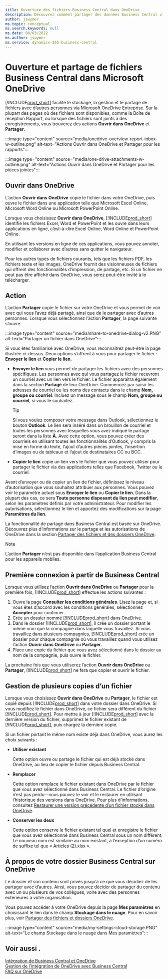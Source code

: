 ```yaml
---
title: Ouverture des fichiers Business Central dans OneDrive
description: Découvrez comment partager des données Business Central via OneDrive Entreprise.
author: jswymer
ms.topic: conceptual
ms.search.keywords: null
ms.date: 08/03/2022
ms.author: jswymer
ms.service: dynamics-365-business-central
---
```

# Ouverture et partage de fichiers Business Central dans Microsoft OneDrive

[!INCLUDE[prod_short](includes/prod_short.md)] facilite le stockage, la gestion et le partage de fichiers avec d’autres personnes via Microsoft OneDrive Entreprise. Sur la plupart des pages où des fichiers sont disponibles, comme la Boîte de réception Rapport, ou lorsque des fichiers sont joints à des enregistrements, vous trouverez des actions **Ouvrir dans OneDrive** et **Partager**.


:::image type="content" source="media/onedrive-overview-report-inbox-w-outline.png" alt-text="Actions Ouvrir dans OneDrive et Partager pour les rapports":::


:::image type="content" source="media/one-drive-attachments-w-outline.png" alt-text="Actions Ouvrir dans OneDrive et Partager pour les pièces jointes":::


## Ouvrir dans OneDrive

L’action **Ouvrir dans OneDrive** copie le fichier dans votre OneDrive, puis ouvre le fichier dans une application telle que Microsoft Excel Online, Microsoft Word Online ou Microsoft PowerPoint Online. 

<!--## Working with different types of files-->

Lorsque vous choisissez **Ouvrir dans OneDrive**, [!INCLUDE[prod_short](includes/prod_short.md)] identifie les fichiers Excel, Word et PowerPoint et les ouvre dans leurs applications en ligne, c’est-à-dire Excel Online, Word Online et PowerPoint Online. 

En utilisant les versions en ligne de ces applications, vous pouvez annoter, modifier et collaborer avec d’autres sans quitter le navigateur.

Pour les autres types de fichiers courants, tels que les fichiers PDF, les fichiers texte et les images, OneDrive fournit des visionneuses de fichiers qui offrent des fonctionnalités d’impression, de partage, etc. Si un fichier ne peut pas être affiché dans OneDrive, vous serez peut-être invité à le télécharger.

## Action

L’action **Partager** copie le fichier sur votre OneDrive et vous permet de voir avec qui vous l’avez déjà partagé, ainsi que de le partager avec d’autres personnes. Lorsque vous sélectionnez l’action **Partager**, la page suivante s’ouvre.

:::image type="content" source="media/share-to-onedrive-dialog-v2.PNG" alt-text="Partager un fichier dans OneDrive":::

Si vous êtes familiarisé avec OneDrive, vous reconnaîtrez peut-être la page illustrée ci-dessus. Deux options s’offrent à vous pour partager le fichier : **Envoyer le lien** et **Copier le lien**.

- **Envoyer le lien** vous permet de partager les fichiers avec des personnes spécifiques. Les personnes avec qui vous partagez le fichier recevront un courriel avec un lien vers le fichier. Le fichier apparaîtra également dans la section **Partagé** de leur OneDrive. Commencez par saisir les adresses de courriel ou les noms des contacts dans le champ **Nom, groupe ou courriel**. Incluez un message sous le champ **Nom, groupe ou courriel**, si vous le souhaitez.

  > [!TIP]
  > Si vous voulez composer votre message dans Outlook, sélectionnez le bouton **Outlook**. Le lien sera inséré dans un brouillon de courriel et toutes les personnes avec lesquelles vous avez indiqué le partage seront dans la liste **À**. Avec cette option, vous pouvez créer des courriels en utilisant toutes les fonctionnalités d’Outlook, y compris la mise en forme du texte, l’ajout d’autres pièces jointes, l’insertion d’images ou de tableaux et l’ajout de destinataires CC ou BCC.

- **Copier le lien** copie un lien vers le fichier que vous pouvez utiliser pour partager le fichier via des applications telles que Facebook, Twitter ou le courriel. 

Avant d’envoyer ou de copier un lien de fichier, définissez le niveau d’autorisation que vous souhaitez attribuer aux personnes. Vous pouvez voir le paramètre actuel sous **Envoyer le lien** ou **Copier le lien**. Dans la plupart des cas, ce sera **Toute personne disposant du lien peut modifier**, selon les paramètres définis par votre administrateur. Pour modifier les autorisations, sélectionnez le lien et apportez des modifications sur la page **Paramètres du lien**.

La fonctionnalité de partage dans Business Central est basée sur OneDrive. Découvrez plus d’informations sur le partage et les autorisations de OneDrive dans la section [Partager des fichiers et des dossiers OneDrive](https://support.microsoft.com/en-us/office/share-onedrive-files-and-folders-9fcc2f7d-de0c-4cec-93b0-a82024800c07).

> [!NOTE]
> L’action **Partager** n’est pas disponible dans l’application Business Central pour les appareils mobiles.

## Première connexion à partir de Business Central

Lorsque vous utilisez l’action **Ouvrir dans OneDrive** ou **Partager** pour la première fois, [!INCLUDE[prod_short](includes/prod_short.md)] effectue les actions suivantes :

1. Ouvre la page **Consulter les conditions générales**. Lisez la page et, si vous êtes d’accord avec les conditions générales, sélectionnez **Accepter** pour continuer.
2. Crée un dossier nommé [!INCLUDE[prod_short](includes/prod_short.md)] dans OneDrive. 
3. Dans le dossier [!INCLUDE[prod_short](includes/prod_short.md)], il crée un dossier portant le même nom que la compagnie dans laquelle vous travaillez. Si vous travaillez dans plusieurs compagnies, [!INCLUDE[prod_short](includes/prod_short.md)] crée un dossier pour chaque compagnie où vous travaillez quand vous utilisez l’action **Ouvrir dans OneDrive** ou **Partager**. 
4. Place une copie du fichier que vous avez sélectionné dans le dossier au nom de la compagnie, puis ouvre le fichier. 

La prochaine fois que vous utiliserez l’action **Ouvrir dans OneDrive** ou **Partager**, [!INCLUDE[prod_short](includes/prod_short.md)] ne fera que copier et ouvrir le fichier. 

## Gestion de plusieurs copies d’un fichier

Lorsque vous choisissez **Ouvrir dans OneDrive** ou **Partager**, le fichier est copié depuis [!INCLUDE[prod_short](includes/prod_short.md)] dans votre dossier dans OneDrive. Si vous modifiez le fichier dans OneDrive, ce fichier sera différent du fichier [!INCLUDE[prod_short](includes/prod_short.md)]. Pour mettre à jour [!INCLUDE[prod_short](includes/prod_short.md)] avec la dernière version du fichier, supprimez le fichier existant de [!INCLUDE[prod_short](includes/prod_short.md)], puis chargez la dernière copie.

Si un fichier portant le même nom existe déjà dans OneDrive, vous aurez les choix suivants :

- **Utiliser existant**

  Cette option ouvre ou partage le fichier qui est déjà stocké dans OneDrive, au lieu de copier le fichier depuis Business Central.
  
- **Remplacer**
  
  Cette option remplace le fichier existant dans OneDrive par le fichier que vous avez sélectionné dans Business Central. Le fichier d’origine n’est pas perdu&mdash;vous pouvez le voir et le restaurer en utilisant l’historique des versions dans OneDrive. Pour plus d’informations, consultez [Restaurer une version précédente d’un fichier stocké dans OneDrive](https://support.microsoft.com/office/restore-a-previous-version-of-a-file-stored-in-onedrive-159cad6d-d76e-4981-88ef-de6e96c93893).

- **Conserver les deux**

  Cette option conserve le fichier existant tel quel et enregistre le fichier que vous avez sélectionné dans Business Central sous un nom différent. Le nouveau nom est similaire au nom existant, à l’exception d’un numéro de suffixe tel que « Articles (2).xlsx ».

## À propos de votre dossier Business Central sur OneDrive

Le dossier et son contenu sont privés jusqu’à ce que vous décidiez de les partager avec d’autres. Ainsi, vous pouvez décider de partager du contenu avec un ou plusieurs de vos collègues, voire avec des personnes extérieures à votre organisation. 

Vous pouvez accéder à votre OneDrive depuis la page **Mes paramètres** en choisissant le lien dans le champ **Stockage dans le nuage**. Pour en savoir plus, voir [Partager des fichiers et dossiers OneDrive](https://support.microsoft.com/en-us/office/share-onedrive-files-and-folders-9fcc2f7d-de0c-4cec-93b0-a82024800c07).

:::image type="content" source="media/my-settings-cloud-storage.PNG" alt-text="Le champ Stockage dans le nuage dans Mes paramètres":::

<!--## Extending the Connection to OneDrive
You can create an extension and connect it to... For more information, see...-->

## Voir aussi .

[Intégration de Business Central et OneDrive](across-onedrive-overview.md)  
[Gestion de l’intégration de OneDrive avec Business Central](admin-onedrive-integration.md)  
[FAQ sur OneDrive](admin-onedrive-faq.md)
